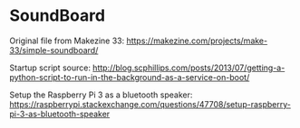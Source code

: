 # SoundBoard

Original file from Makezine 33: https://makezine.com/projects/make-33/simple-soundboard/

Startup script source: http://blog.scphillips.com/posts/2013/07/getting-a-python-script-to-run-in-the-background-as-a-service-on-boot/

Setup the Raspberry Pi 3 as a bluetooth speaker: https://raspberrypi.stackexchange.com/questions/47708/setup-raspberry-pi-3-as-bluetooth-speaker
